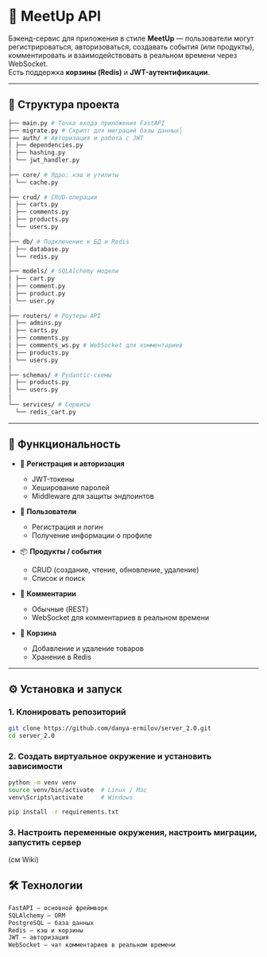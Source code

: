 # 📌 MeetUp API

Бэкенд-сервис для приложения в стиле **MeetUp** — пользователи могут регистрироваться, авторизоваться, создавать события (или продукты), комментировать и взаимодействовать в реальном времени через WebSocket.  
Есть поддержка **корзины (Redis)** и **JWT-аутентификации**.  

---

## 📂 Структура проекта
```bash
├── main.py # Точка входа приложения FastAPI
├── migrate.py # Скрипт для миграций базы данных│
├── auth/ # Авторизация и работа с JWT
│ ├── dependencies.py
│ ├── hashing.py
│ └── jwt_handler.py
│
├── core/ # Ядро: кэш и утилиты
│ └── cache.py
│
├── crud/ # CRUD-операции
│ ├── carts.py
│ ├── comments.py
│ ├── products.py
│ └── users.py
│
├── db/ # Подключение к БД и Redis
│ ├── database.py
│ └── redis.py
│
├── models/ # SQLAlchemy модели
│ ├── cart.py
│ ├── comment.py
│ ├── product.py
│ └── user.py
│
├── routers/ # Роутеры API
│ ├── admins.py
│ ├── carts.py
│ ├── comments.py
│ ├── comments_ws.py # WebSocket для комментариев
│ ├── products.py
│ └── users.py
│
├── schemas/ # Pydantic-схемы
│ ├── products.py
│ └── users.py
│
└── services/ # Сервисы
  └── redis_cart.py
```
---

## 🚀 Функциональность

- 🔑 **Регистрация и авторизация**
  - JWT-токены
  - Хеширование паролей
  - Middleware для защиты эндпоинтов

- 👤 **Пользователи**
  - Регистрация и логин
  - Получение информации о профиле

- 📦 **Продукты / события**
  - CRUD (создание, чтение, обновление, удаление)
  - Список и поиск

- 💬 **Комментарии**
  - Обычные (REST)
  - WebSocket для комментариев в реальном времени

- 🛒 **Корзина**
  - Добавление и удаление товаров
  - Хранение в Redis

---

## ⚙️ Установка и запуск

### 1. Клонировать репозиторий
```bash
git clone https://github.com/danya-ermilov/server_2.0.git
cd server_2.0
```
### 2. Создать виртуальное окружение и установить зависимости
```bash
python -m venv venv
source venv/bin/activate  # Linux / Mac
venv\Scripts\activate     # Windows

pip install -r requirements.txt
```
### 3. Настроить переменные окружения, настроить миграции, запустить сервер
(см Wiki)


## 🛠️ Технологии
```bash
FastAPI — основной фреймворк
SQLAlchemy — ORM
PostgreSQL — база данных
Redis — кэш и корзины
JWT — авторизация
WebSocket — чат комментариев в реальном времени
